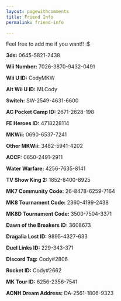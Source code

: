 ```yaml
---
layout: pagewithcomments
title: Friend Info
permalink: friend-info

---
```

Feel free to add me if you want!! :$

**3ds:** 0645-5821-2438

**Wii Number:** 7026-3870-9432-0491

**Wii U ID:** CodyMKW

**Alt Wii U ID:** MLCody

**Switch:** SW-2549-4631-6600

**AC Pocket Camp ID:** 2671-2628-198

**FE Heroes ID:** 4718228114

**MKWii:** 0690-6537-7241

**Other MKWii:** 3482-5941-4202

**ACCF:** 0650-2491-2911

**Water Warfare:** 4256-7635-8141

**TV Show King 2:** 1852-8400-8925

**MK7 Community Code:** 26-8478-6259-7164

**MK8 Tournament Code:** 2360-4199-2438

**MK8D Tournament Code:** 3500-7504-3371

**Dawn of the Breakers ID:** 3608673

**Dragalia Lost ID:** 9895-4327-633

**Duel Links ID:** 229-343-371

**Discord Tag:** Cody#2806

**Rocket ID:** Cody#2662

**MK Tour ID:** 6256-2356-7541

**ACNH Dream Address:** DA-2561-1806-9323